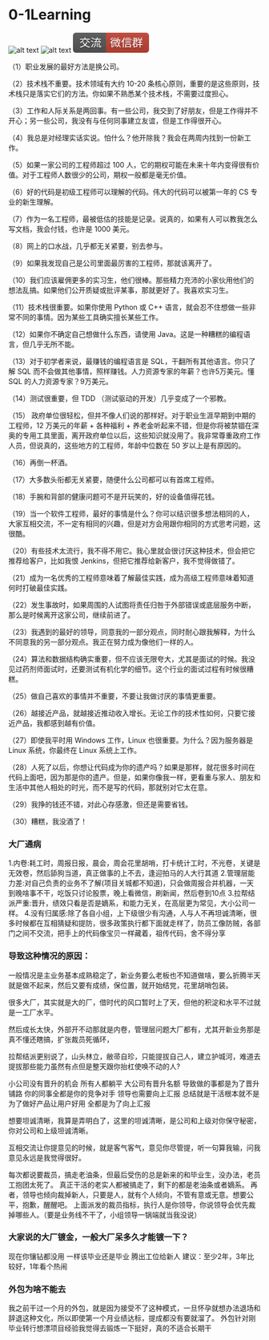 # 0-1Learning

![alt text](../../static/common/svg/luoxiaosheng.svg "公众号")
![alt text](../../static/common/svg/luoxiaosheng_learning.svg "学习")
![alt text](../../static/common/svg/luoxiaosheng_wechat.svg "微信")


（1）职业发展的最好方法是换公司。

（2）技术栈不重要。技术领域有大约 10-20 条核心原则，重要的是这些原则，技术栈只是落实它们的方法。你如果不熟悉某个技术栈，不需要过度担心。

（3）工作和人际关系是两回事。有一些公司，我交到了好朋友，但是工作得并不开心；另一些公司，我没有与任何同事建立友谊，但是工作得很开心。

（4）我总是对经理实话实说。怕什么？他开除我？我会在两周内找到一份新工作。

（5）如果一家公司的工程师超过 100 人，它的期权可能在未来十年内变得很有价值。对于工程师人数很少的公司，期权一般都是毫无价值。

（6）好的代码是初级工程师可以理解的代码。伟大的代码可以被第一年的 CS 专业的新生理解。

（7）作为一名工程师，最被低估的技能是记录。说真的，如果有人可以教我怎么写文档，我会付钱，也许是 1000 美元。

（8）网上的口水战，几乎都无关紧要，别去参与。

（9）如果我发现自己是公司里面最厉害的工程师，那就该离开了。

（10）我们应该雇佣更多的实习生，他们很棒。那些精力充沛的小家伙用他们的想法乱搞。如果他们公开质疑或批评某事，那就更好了。我喜欢实习生。

（11）技术栈很重要。如果你使用 Python 或 C++ 语言，就会忍不住想做一些非常不同的事情。因为某些工具确实擅长某些工作。

（12）如果你不确定自己想做什么东西，请使用 Java。这是一种糟糕的编程语言，但几乎无所不能。

（13）对于初学者来说，最赚钱的编程语言是 SQL，干翻所有其他语言。你只了解 SQL 而不会做其他事情，照样赚钱。人力资源专家的年薪？也许5万美元。懂 SQL 的人力资源专家？9万美元。

（14）测试很重要，但 TDD （测试驱动的开发）几乎变成了一个邪教。

（15） 政府单位很轻松，但并不像人们说的那样好。对于职业生涯早期到中期的工程师，12 万美元的年薪 + 各种福利 + 养老金听起来不错，但是你将被禁锢在深奥的专用工具里面，离开政府单位以后，这些知识就没用了。我非常尊重政府工作人员，但说真的，这些地方的工程师，年龄中位数在 50 岁以上是有原因的。

（16）再倒一杯酒。

（17）大多数头衔都无关紧要，随便什么公司都可以有首席工程师。

（18）手腕和背部的健康问题可不是开玩笑的，好的设备值得花钱。

（19）当一个软件工程师，最好的事情是什么？你可以结识很多想法相同的人，大家互相交流，不一定有相同的兴趣，但是对方会用跟你相同的方式思考问题，这很酷。

（20）有些技术太流行，我不得不用它。我心里就会很讨厌这种技术，但会把它推荐给客户，比如我恨 Jenkins，但把它推荐给新客户，我不觉得做错了。

（21）成为一名优秀的工程师意味着了解最佳实践，成为高级工程师意味着知道何时打破最佳实践。

（22）发生事故时，如果周围的人试图将责任归咎于外部错误或底层服务中断，那么是时候离开这家公司，继续前进了。

（23）我遇到的最好的领导，同意我的一部分观点，同时耐心跟我解释，为什么不同意我的另一部分观点。我正在努力成为像他们一样的人。

（24）算法和数据结构确实重要，但不应该无限夸大，尤其是面试的时候。我没见过药剂师面试时，还要测试有机化学的细节。这个行业的面试过程有时候很糟糕。

（25）做自己喜欢的事情并不重要，不要让我做讨厌的事情更重要。

（26）越接近产品，就越接近推动收入增长。无论工作的技术性如何，只要它接近产品，我都感到越有价值。

（27）即使我平时用 Windows 工作，Linux 也很重要。为什么？因为服务器是 Linux 系统，你最终在 Linux 系统上工作。

（28）人死了以后，你想让代码成为你的遗产吗？如果是那样，就花很多时间在代码上面吧，因为那是你的遗产。但是，如果你像我一样，更看重与家人、朋友和生活中其他人相处的时光，而不是写的代码，那就别对它太在意。

（29）我挣的钱还不错，对此心存感激，但还是需要省钱。

（30）糟糕，我没酒了！


### 大厂通病
1.内卷:耗工时，周报日报，晨会，周会花里胡哨，打卡统计工时，不光卷，关键是无效卷，然后舔狗当道，真正做事的上不去，逢迎拍马的人大行其道
2.管理层能力差:对自己负责的业务不了解(项目关城都不知道)，只会做周报合并机器，一天到晚啥事不干，吃饭只讨论股票，晚上看微信，刷新闻，然后卷到10点
3.拉帮结派严重:晋升，绩效只看是否是嫡系，和能力无关，在高层更为常见，大小公司一样。
4.没有归属感:除了各自小组，上下级很少有沟通，人与人不再坦诚清晰，很多时候都在互相猜疑和提防，很多政策执行都下面就走样了，防员工像防贼，各部门之间不交流，把手上的代码像宝贝一样藏着，祖传代码，舍不得分享

### 导致这种情况的原因：
一般情况是主业务基本成熟稳定了，新业务要么老板也不知道做啥，要么折腾半天就是做不起来，然后又要有成绩，保位置，就开始结党，花里胡哨包装。

很多大厂，其实就是大的厂，借时代的风口暂时上了天，但他的积淀和水平不过就是一工厂水平。

然后成长太快，外部开不动那就是内卷，管理层问题大厂都有，尤其开新业务那是真不懂还瞎搞，扩张裁员死循环，

拉帮结派更别说了，山头林立，敝帚自珍，只能提拔自己人，建立护城河，难道去提拔那些能力虽然有点但是整天跟你抬杠使唤不动的人?

小公司没有晋升的机会 所有人都躺平 大公司有晋升名额 导致做的事都是为了晋升铺路 你的同事全都是你的竞争对手 领导也需要向上汇报 总结就是干活根本就不是为了做好产品让用户好用 全都是为了向上汇报

想要坦诚清晰，我算是弄明白了，这里的坦诚清晰，是公司和上级对你保守秘密，你对公司和上级坦诚清晰。

互相交流让你提意见的时候，就是客气客气，意见你尽管提，听一句算我输，问我意见永远是我觉得很好。

每次都说要裁员，搞走老油条，但最后受伤的总是新来的和毕业生，没办法，老员工抱团太死了。
真正干活的老实人都被搞走了，剩下的都是老油条或者嫡系。
再者，领导也倾向裁掉新人，只要是人，就有个人倾向，不管有意或无意。想要公平，抱歉，醒醒吧。
上面派发的裁员指标，执行人是你领导，你说领导会优先裁掉哪些人。（要是业务线不干了，小组领导一锅端就当我没说）


### 大家说的大厂镀金，一般大厂呆多久才能镀一下？
现在你镶钻都没用 一样该毕业还是毕业 腾出工位给新人
建议：至少2年，3年比较好，1年看个热闹


### 外包为啥不能去
我之前干过一个月的外包，就是因为接受不了这种模式，一旦怀孕就想办法退场和辞退这种文化，所以即使第一个月业绩达标，提成都没有要就溜了。
外包针对刚毕业转行想漂项目经验我觉得去锻炼一下挺好，真的不适合长期干











